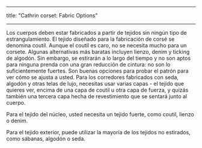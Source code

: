 - - -
title: "Cathrin corset: Fabric Options"
- - -

Los cuerpos deben estar fabricados a partir de tejidos sin ningún tipo de estrangulamiento. El tejido diseñado para la fabricación de corsé se denomina coutil. Aunque el coutil es caro, no se necesita mucho para un corsete. Algunas alternativas más baratas incluyen lienzo, denim y ticking de algodón. Sin embargo, se estirarán a lo largo del tiempo y no son aptos para ninguna prenda con una gran reducción de cintura: no son lo suficientemente fuertes. Son buenas opciones para probar el patrón para ver cómo se ajusta a usted. Para los corredores fabricados con seda, algodón y otras telas de lujo, necesitas usar varias capas - el tejido que quieres ver, encima de una capa de coutil u otra capa de fuerza, y quizás también una tercera capa hecha de revestimiento que se sentará junto al cuerpo.

Para el tejido del núcleo, usted necesita un tejido fuerte, como coutil, lienzo o denim.

Para el tejido exterior, puede utilizar la mayoría de los tejidos no estirados, como sábanas, algodón o seda.
